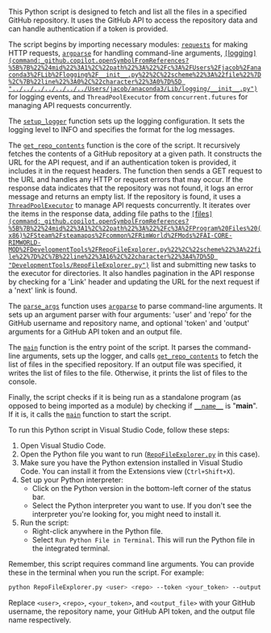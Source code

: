 This Python script is designed to fetch and list all the files in a specified GitHub repository. It uses the GitHub API to access the repository data and can handle authentication if a token is provided.

The script begins by importing necessary modules: [`requests`](command:_github.copilot.openSymbolFromReferences?%5B%7B%22%24mid%22%3A1%2C%22path%22%3A%22%2Fc%3A%2FUsers%2Fjacob%2Fanaconda3%2FLib%2Fsite-packages%2Frequests%2F__init__.py%22%2C%22scheme%22%3A%22file%22%7D%2C%7B%22line%22%3A0%2C%22character%22%3A0%7D%5D "../../../../../../../Users/jacob/anaconda3/Lib/site-packages/requests/__init__.py") for making HTTP requests, [`argparse`](command:_github.copilot.openSymbolFromReferences?%5B%7B%22%24mid%22%3A1%2C%22path%22%3A%22%2Fc%3A%2FUsers%2Fjacob%2Fanaconda3%2FLib%2Fargparse.py%22%2C%22scheme%22%3A%22file%22%7D%2C%7B%22line%22%3A0%2C%22character%22%3A0%7D%5D "../../../../../../../Users/jacob/anaconda3/Lib/argparse.py") for handling command-line arguments, [`[`logging`](command:_github.copilot.openSymbolFromReferences?%5B%7B%22%24mid%22%3A1%2C%22path%22%3A%22%2Fc%3A%2FUsers%2Fjacob%2Fanaconda3%2FLib%2Flogging%2F__init__.py%22%2C%22scheme%22%3A%22file%22%7D%2C%7B%22line%22%3A0%2C%22character%22%3A0%7D%5D "../../../../../../../Users/jacob/anaconda3/Lib/logging/__init__.py")`](command:_github.copilot.openRelativePath?%5B%7B%22scheme%22%3A%22file%22%2C%22authority%22%3A%22%22%2C%22path%22%3A%22%2Fc%3A%2FProgram%20Files%20(x86)%2FSteam%2Fsteamapps%2Fcommon%2FRimWorld%2FMods%2FOldestHouse%2Flogging%22%2C%22query%22%3A%22%22%2C%22fragment%22%3A%22%22%7D%5D "c:\Program Files (x86)\Steam\steamapps\common\RimWorld\Mods\OldestHouse\logging") for logging events, and `ThreadPoolExecutor` from `concurrent.futures` for managing API requests concurrently.

The [`setup_logger`](command:_github.copilot.openSymbolFromReferences?%5B%7B%22%24mid%22%3A1%2C%22path%22%3A%22%2Fc%3A%2FProgram%20Files%20(x86)%2FSteam%2Fsteamapps%2Fcommon%2FRimWorld%2FMods%2FAI-CORE-RIMWORLD-MOD%2FDevelopmentTools%2FRepoFileExplorer.py%22%2C%22scheme%22%3A%22file%22%7D%2C%7B%22line%22%3A5%2C%22character%22%3A4%7D%5D "DevelopmentTools/RepoFileExplorer.py") function sets up the logging configuration. It sets the logging level to INFO and specifies the format for the log messages.

The [`get_repo_contents`](command:_github.copilot.openSymbolFromReferences?%5B%7B%22%24mid%22%3A1%2C%22path%22%3A%22%2Fc%3A%2FProgram%20Files%20(x86)%2FSteam%2Fsteamapps%2Fcommon%2FRimWorld%2FMods%2FAI-CORE-RIMWORLD-MOD%2FDevelopmentTools%2FRepoFileExplorer.py%22%2C%22scheme%22%3A%22file%22%7D%2C%7B%22line%22%3A9%2C%22character%22%3A4%7D%5D "DevelopmentTools/RepoFileExplorer.py") function is the core of the script. It recursively fetches the contents of a GitHub repository at a given path. It constructs the URL for the API request, and if an authentication token is provided, it includes it in the request headers. The function then sends a GET request to the URL and handles any HTTP or request errors that may occur. If the response data indicates that the repository was not found, it logs an error message and returns an empty list. If the repository is found, it uses a [`ThreadPoolExecutor`](command:_github.copilot.openSymbolFromReferences?%5B%7B%22%24mid%22%3A1%2C%22path%22%3A%22%2Fc%3A%2FUsers%2Fjacob%2Fanaconda3%2FLib%2Fconcurrent%2Ffutures%2Fthread.py%22%2C%22scheme%22%3A%22file%22%7D%2C%7B%22line%22%3A117%2C%22character%22%3A6%7D%5D "../../../../../../../Users/jacob/anaconda3/Lib/concurrent/futures/thread.py") to manage API requests concurrently. It iterates over the items in the response data, adding file paths to the [`[`files`](command:_github.copilot.openSymbolFromReferences?%5B%7B%22%24mid%22%3A1%2C%22path%22%3A%22%2Fc%3A%2FProgram%20Files%20(x86)%2FSteam%2Fsteamapps%2Fcommon%2FRimWorld%2FMods%2FAI-CORE-RIMWORLD-MOD%2FDevelopmentTools%2FRepoFileExplorer.py%22%2C%22scheme%22%3A%22file%22%7D%2C%7B%22line%22%3A16%2C%22character%22%3A4%7D%5D "DevelopmentTools/RepoFileExplorer.py")`](command:_github.copilot.openRelativePath?%5B%7B%22scheme%22%3A%22file%22%2C%22authority%22%3A%22%22%2C%22path%22%3A%22%2Fc%3A%2FProgram%20Files%20(x86)%2FSteam%2Fsteamapps%2Fcommon%2FRimWorld%2FMods%2FAI-CORE-RIMWORLD-MOD%2Ffiles%22%2C%22query%22%3A%22%22%2C%22fragment%22%3A%22%22%7D%5D "c:\Program Files (x86)\Steam\steamapps\common\RimWorld\Mods\AI-CORE-RIMWORLD-MOD\files") list and submitting new tasks to the executor for directories. It also handles pagination in the API response by checking for a 'Link' header and updating the URL for the next request if a 'next' link is found.

The [`parse_args`](command:_github.copilot.openSymbolFromReferences?%5B%7B%22%24mid%22%3A1%2C%22path%22%3A%22%2Fc%3A%2FProgram%20Files%20(x86)%2FSteam%2Fsteamapps%2Fcommon%2FRimWorld%2FMods%2FAI-CORE-RIMWORLD-MOD%2FDevelopmentTools%2FRepoFileExplorer.py%22%2C%22scheme%22%3A%22file%22%7D%2C%7B%22line%22%3A58%2C%22character%22%3A4%7D%5D "DevelopmentTools/RepoFileExplorer.py") function uses [`argparse`](command:_github.copilot.openSymbolFromReferences?%5B%7B%22%24mid%22%3A1%2C%22path%22%3A%22%2Fc%3A%2FUsers%2Fjacob%2Fanaconda3%2FLib%2Fargparse.py%22%2C%22scheme%22%3A%22file%22%7D%2C%7B%22line%22%3A0%2C%22character%22%3A0%7D%5D "../../../../../../../Users/jacob/anaconda3/Lib/argparse.py") to parse command-line arguments. It sets up an argument parser with four arguments: 'user' and 'repo' for the GitHub username and repository name, and optional 'token' and 'output' arguments for a GitHub API token and an output file.

The [`main`](command:_github.copilot.openSymbolFromReferences?%5B%7B%22%24mid%22%3A1%2C%22path%22%3A%22%2Fc%3A%2FProgram%20Files%20(x86)%2FSteam%2Fsteamapps%2Fcommon%2FRimWorld%2FMods%2FAI-CORE-RIMWORLD-MOD%2FDevelopmentTools%2FRepoFileExplorer.py%22%2C%22scheme%22%3A%22file%22%7D%2C%7B%22line%22%3A67%2C%22character%22%3A4%7D%5D "DevelopmentTools/RepoFileExplorer.py") function is the entry point of the script. It parses the command-line arguments, sets up the logger, and calls [`get_repo_contents`](command:_github.copilot.openSymbolFromReferences?%5B%7B%22%24mid%22%3A1%2C%22path%22%3A%22%2Fc%3A%2FProgram%20Files%20(x86)%2FSteam%2Fsteamapps%2Fcommon%2FRimWorld%2FMods%2FAI-CORE-RIMWORLD-MOD%2FDevelopmentTools%2FRepoFileExplorer.py%22%2C%22scheme%22%3A%22file%22%7D%2C%7B%22line%22%3A9%2C%22character%22%3A4%7D%5D "DevelopmentTools/RepoFileExplorer.py") to fetch the list of files in the specified repository. If an output file was specified, it writes the list of files to the file. Otherwise, it prints the list of files to the console.

Finally, the script checks if it is being run as a standalone program (as opposed to being imported as a module) by checking if [`__name__`](command:_github.copilot.openSymbolFromReferences?%5B%7B%22%24mid%22%3A1%2C%22path%22%3A%22%2Fc%3A%2FProgram%20Files%20(x86)%2FSteam%2Fsteamapps%2Fcommon%2FRimWorld%2FMods%2FAI-CORE-RIMWORLD-MOD%2FDevelopmentTools%2FRepoFileExplorer.py%22%2C%22scheme%22%3A%22file%22%7D%2C%7B%22line%22%3A0%2C%22character%22%3A0%7D%5D "DevelopmentTools/RepoFileExplorer.py") is "__main__". If it is, it calls the [`main`](command:_github.copilot.openSymbolFromReferences?%5B%7B%22%24mid%22%3A1%2C%22path%22%3A%22%2Fc%3A%2FProgram%20Files%20(x86)%2FSteam%2Fsteamapps%2Fcommon%2FRimWorld%2FMods%2FAI-CORE-RIMWORLD-MOD%2FDevelopmentTools%2FRepoFileExplorer.py%22%2C%22scheme%22%3A%22file%22%7D%2C%7B%22line%22%3A67%2C%22character%22%3A4%7D%5D "DevelopmentTools/RepoFileExplorer.py") function to start the script.

To run this Python script in Visual Studio Code, follow these steps:

1. Open Visual Studio Code.
2. Open the Python file you want to run ([``RepoFileExplorer.py``](command:_github.copilot.openRelativePath?%5B%7B%22scheme%22%3A%22file%22%2C%22authority%22%3A%22%22%2C%22path%22%3A%22%2Fc%3A%2FProgram%20Files%20(x86)%2FSteam%2Fsteamapps%2Fcommon%2FRimWorld%2FMods%2FAI-CORE-RIMWORLD-MOD%2FDevelopmentTools%2FRepoFileExplorer.py%22%2C%22query%22%3A%22%22%2C%22fragment%22%3A%22%22%7D%5D "c:\Program Files (x86)\Steam\steamapps\common\RimWorld\Mods\AI-CORE-RIMWORLD-MOD\DevelopmentTools\RepoFileExplorer.py") in this case).
3. Make sure you have the Python extension installed in Visual Studio Code. You can install it from the Extensions view (`Ctrl+Shift+X`).
4. Set up your Python interpreter:
   - Click on the Python version in the bottom-left corner of the status bar.
   - Select the Python interpreter you want to use. If you don't see the interpreter you're looking for, you might need to install it.
5. Run the script:
   - Right-click anywhere in the Python file.
   - Select `Run Python File in Terminal`. This will run the Python file in the integrated terminal.

Remember, this script requires command line arguments. You can provide these in the terminal when you run the script. For example:

```bash
python RepoFileExplorer.py <user> <repo> --token <your_token> --output <output_file>
```

Replace `<user>`, `<repo>`, `<your_token>`, and `<output_file>` with your GitHub username, the repository name, your GitHub API token, and the output file name respectively.

